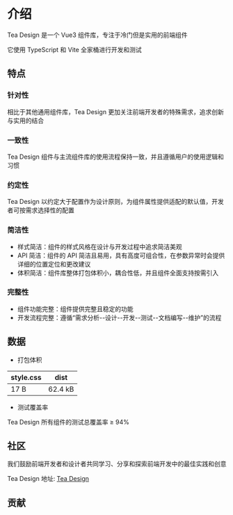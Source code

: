 # 介绍

Tea Design 是一个 Vue3 组件库，专注于冷门但是实用的前端组件

它使用 TypeScript 和 Vite 全家桶进行开发和测试

## 特点

### 针对性

相比于其他通用组件库，Tea Design 更加关注前端开发者的特殊需求，追求创新与实用的结合

### 一致性

Tea Design 组件与主流组件库的使用流程保持一致，并且遵循用户的使用逻辑和习惯

### 约定性

Tea Design 以约定大于配置作为设计原则，为组件属性提供适配的默认值，开发者可按需求选择性的配置

### 简洁性

-   样式简洁：组件的样式风格在设计与开发过程中追求简洁美观
-   API 简洁：组件的 API 简洁且易用，具有高度可组合性，在参数异常时会提供详细的位置定位和更改建议
-   体积简洁：组件库整体打包体积小，耦合性低，并且组件全面支持按需引入

### 完整性

-   组件功能完整：组件提供完整且稳定的功能
-   开发流程完整：遵循“需求分析--设计--开发--测试--文档编写--维护”的流程

## 数据

-   打包体积

| style.css | dist    |
| --------- | ------- |
| 17 B      | 62.4 kB |

-   测试覆盖率

Tea Design 所有组件的测试总覆盖率 &#8805; 94%

## 社区

我们鼓励前端开发者和设计者共同学习、分享和探索前端开发中的最佳实践和创意

Tea Design 地址: [Tea Design](https://github.com/teashirtt/tea-design)

## 贡献

<VPTeamMembers size="small" :members="members" />

<script setup>
import { VPTeamMembers } from 'vitepress/theme'

const members = [
  {
    avatar: 'https://avatars.githubusercontent.com/u/95997368?v=4',
    name: 'TeaShirt',
    title: 'Creator',
    links: [
      { icon: 'github', link: 'https://github.com/teashirtt' }
    ]
  }
]
</script>
